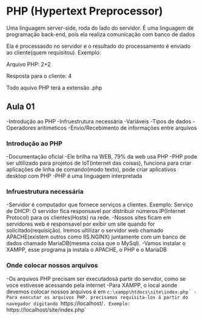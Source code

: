 # PHP (Hypertext Preprocessor)
 
Uma linguagem server-side, roda do lado do servidor. É uma linguagem de programação back-end, pois ela realiza comunicação com banco de dados

Ela é processasdo no servidor e o resultado do processamento é enviado ao cliente(quem requisitou). Exemplo:

Arquivo PHP: 2+2

Resposta para o cliente: 4

Todo aquivo PHP terá a extensão .php

## Aula 01
-Introdução ao PHP 
-Infruestrutura necessária
-Variáveis
-Tipos de dados
-Operadores aritímeticos
-Envio/Recebimento de informações entre arquivos

### Introdução ao PHP 
-Documentação oficial
-Ele brilha na WEB, 79% da web usa PHP
-PHP pode ser ultilizado para projetos de IoT(internet das coisas), funciona para criar aplicações de linha de comando(modo texto), pode criar aplicativos desktop com PHP
-PHP é uma linguagem interpretada
  
### Infruestrutura necessária
-Servidor é computador que fornece serviços a clientes. Exemplo: Serviço de DHCP: O servidor fica responsavel por distribuir números IP(Internet Protocol) para os clientes(Hosts) na rede.
-Nossos sites ficam em servidores web é responsavel por exibir um site quando for solicitado(requisição). Iremos ultilizar o servidor web chamado APACHE(existem outros como IIS.NGINX) juntamente com um banco de dados chamado MariaDB(mesma coisa que o MySql).
-Vamos instalar o XAMPP, esse programa ja instala o APACHE, o PHP e o MariaDB

### Onde colocar nossos arquivos
-Os arquivos PHP precisam ser executadosá partir do servdor, como se voce estivesse acessando pela internet
-Para XAMPP, o local aonde devemos colocar nossos arquivos é em `c:\xampp\htdocs\site\index.php´
-Para executar os arquivos PHP. precisamos requisita-los á partir do navegador digitando `https://localhost/`. Exemplo: `https://localhost/site/index.php`
